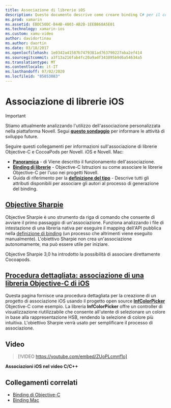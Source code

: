 ```yaml
---
title: Associazione di librerie iOS
description: Questo documento descrive come creare binding C# per il codice Objective-C, rendendo possibile l'utilizzo di librerie native e CocoaPods in un'applicazione Novell. iOS.
ms.prod: xamarin
ms.assetid: EBDC50DC-B44B-4003-AB2B-1EEB868A5E01
ms.technology: xamarin-ios
ms.custom: xamu-video
author: davidortinau
ms.author: daortin
ms.date: 03/18/2017
ms.openlocfilehash: 1e0342a41587b7479381ad763790227aba2ef414
ms.sourcegitcommit: a3f13a216fab4fc20a9adf343895b9d6a54634a5
ms.translationtype: MT
ms.contentlocale: it-IT
ms.lasthandoff: 07/02/2020
ms.locfileid: "85853083"
---
```

# <a name="binding-ios-libraries"></a>Associazione di librerie iOS

> [!IMPORTANT]
> Stiamo attualmente analizzando l'utilizzo dell'associazione personalizzata nella piattaforma Novell. Segui [**questo sondaggio**](https://www.surveymonkey.com/r/KKBHNLT) per informare le attività di sviluppo future.

Seguire questi collegamenti per informazioni sull'associazione di librerie Objective-C e CocoaPods per Novell. iOS e Novell. Mac:

- [**Panoramica**](~/cross-platform/macios/binding/overview.md) -
   di Viene descritto il funzionamento dell'associazione.
- [**Binding di librerie**](~/cross-platform/macios/binding/objective-c-libraries.md) -
   Objective-C Istruzioni su come associare le librerie Objective-C per l'uso nei progetti Novell.
- Guida di riferimento per la [**definizione del tipo**](~/cross-platform/macios/binding/binding-types-reference.md) -
   Descrive tutti gli attributi disponibili per associare gli autori al processo di generazione del binding.

## <a name="objective-sharpie"></a>[Objective Sharpie](~/cross-platform/macios/binding/objective-sharpie/index.md)

Objective Sharpie è uno strumento da riga di comando che consente di avviare il primo passaggio di un'associazione.
Funziona analizzando i file di intestazione di una libreria nativa per eseguire il mapping dell'API pubblica nella [definizione di binding](~/cross-platform/macios/binding/objective-c-libraries.md) (un processo che altrimenti viene eseguito manualmente). L'obiettivo Sharpie non crea un'associazione autonomamente, ma può essere utile per iniziare.

Objective Sharpie 3,0 ha introdotto la possibilità di associare direttamente Cocoapods.

## <a name="walkthrough---binding-an-ios-objective-c-library"></a>[Procedura dettagliata: associazione di una libreria Objective-C di iOS](walkthrough.md)

Questa pagina fornisce una procedura dettagliata per la creazione di un progetto di associazione iOS usando il progetto open source [**InfColorPicker**](https://github.com/InfinitApps/InfColorPicker) Objective-C come esempio. La libreria **InfColorPicker** offre un controller di visualizzazione riutilizzabile che consente all'utente di selezionare un colore in base alla rappresentazione HSB, rendendo la selezione di colore più intuitiva.
L'obiettivo Sharpie verrà usato per semplificare il processo di associazione.

## <a name="video"></a>Video

> [!VIDEO https://youtube.com/embed/ZUoPLcmnf1o]

**Associazioni iOS nel video C/C++**

## <a name="related-links"></a>Collegamenti correlati

- [Binding di Objective-C](~/cross-platform/macios/binding/index.md)
- [Binding Mac](~/mac/platform/binding.md)
